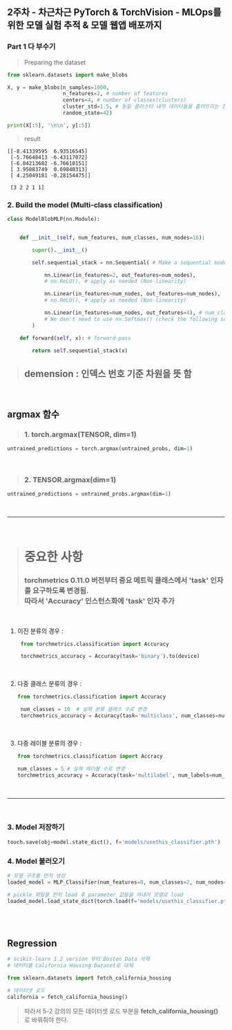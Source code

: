 ## 2주차 - 차근차근 PyTorch & TorchVision - MLOps를 위한 모델 실험 추적 & 모델 웹앱 배포까지

### Part 1 다 부수기

> Preparing the dataset

```python
from sklearn.datasets import make_blobs

X, y = make_blobs(n_samples=1000,
                  n_features=2, # number of features
                  centers=4, # number of classes(clusters)
                  cluster_std=1.5, # 동일 클러스터 내의 데이터들을 흩어뜨리는 정도
                  random_state=42)

print(X[:5], '\n\n', y[:5])
```

> result

```shell
[[-8.41339595  6.93516545]
 [-5.76648413 -6.43117072]
 [-6.04213682 -6.76610151]
 [ 3.95083749  0.69840313]
 [ 4.25049181 -0.28154475]]

 [3 2 2 1 1]
```

### 2. Build the model (Multi-class classification)

```python
class ModelBlobMLP(nn.Module):


    def __init__(self, num_features, num_classes, num_nodes=16):

        super().__init__()

        self.sequential_stack = nn.Sequential( # Make a sequential model

            nn.Linear(in_features=2, out_features=num_nodes),
            # nn.ReLU(), # apply as needed (Non-linearity)

            nn.Linear(in_features=num_nodes, out_features=num_nodes),
            # nn.ReLU(), # apply as needed (Non-linearity)

            nn.Linear(in_features=num_nodes, out_features=4), # num_classes != number of columns in target
            # We don't need to use nn.Softmax() (check the following source codes)
        )

    def forward(self, x): # forward-pass

        return self.sequential_stack(x)
```

> ## demension : 인덱스 번호 기준 차원을 뜻 함

<br>

## argmax 함수

> ### 1. torch.argmax(TENSOR, dim=1)

```python
untrained_predictions = torch.argmax(untrained_probs, dim=1)
```

<br>

> ### 2. TENSOR.argmax(dim=1)

```python
untrained_predictions = untrained_probs.argmax(dim=1)
```

<br>

---

<br>

> # 중요한 사항
>
> ### torchmetrics 0.11.0 버전부터 중요 메트릭 클래스에서 'task' 인자를 요구하도록 변경됨.<br>따라서 'Accuracy' 인스턴스화에 'task' 인자 추가

<br>

1. 이진 분류의 경우 :

   ```python
    from torchmetrics.classification import Accuracy

    torchmetrics_accuracy = Accuracy(task='binary').to(device)
   ```

<br>

2. 다중 클래스 분류의 경우 :

   ```python
   from torchmetrics.classification import Accuracy

    num_classes = 10  # 실제 분류 클래스 수로 변경
    torchmetrics_accuracy = Accuracy(task='multiclass', num_classes=num_classes).to(device)
   ```

<br>

3. 다중 레이블 분류의 경우 :

   ```python
   from torchmetrics.classification import Accracy

   num_classes = 5 # 실제 레이블 수로 변경
   torchmetrics_accuracy = Accuracy(task='multilabel', num_labels=num_labels).to(device)
   ```

<br>

---

<br>

### 3. Model 저장하기

```python
touch.save(obj=model.state_dict(), f='models/usethis_classifier.pth')
```

### 4. Model 불러오기

```python
# 모델 구조를 먼저 생성
loaded_model = MLP_Classifier(num_features=8, num_classes=2, num_nodes=256)

# pickle 파일을 먼저 load 후 parameter 값들을 꺼내어 모델로 load
loaded_model.load_state_dict(torch.load(f='models/usethis_classifier.pth'))
```

<br><br>

## Regression

```python
# scikit-learn 1.2 version 부터 Boston Data 삭제
# 데이터를 California Housing Dataset로 대체

from sklearn.datasets import fetch_california_housing

# 데이터셋 로드
california = fetch_california_housing()
```

> 따라서 5-2 강의의 모든 데이터셋 로드 부분을 **fetch_california_housing()** 로 바꿔줘야 한다.
